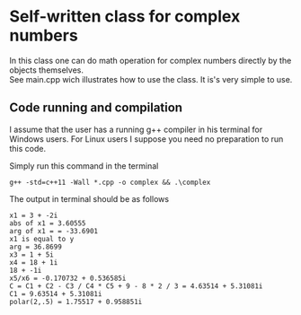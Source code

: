 # Self-written class for complex numbers 
In this class one can do math operation for complex numbers directly by the objects themselves.  
See main.cpp wich illustrates how to use the class. It is's very simple to use.

## Code running and compilation
I assume that the user has a running g++ compiler in his terminal for Windows users. For Linux users I suppose you need no preparation to run this code.  

Simply run this command in the terminal
```
g++ -std=c++11 -Wall *.cpp -o complex && .\complex
```
The output in terminal should be as follows
```
x1 = 3 + -2i
abs of x1 = 3.60555
arg of x1 = = -33.6901
x1 is equal to y
arg = 36.8699
x3 = 1 + 5i
x4 = 18 + 1i
18 + -1i
x5/x6 = -0.170732 + 0.536585i
C = C1 + C2 - C3 / C4 * C5 + 9 - 8 * 2 / 3 = 4.63514 + 5.31081i
C1 = 9.63514 + 5.31081i
polar(2,.5) = 1.75517 + 0.958851i
```